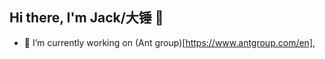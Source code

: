 ## Hi there, I'm Jack/大锤 👋

- 🔭 I’m currently working on (Ant group)[https://www.antgroup.com/en], 

